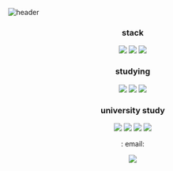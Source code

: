 ![header](https://capsule-render.vercel.app/api?type=Waving&color=auto&height=300&section=header&text=yun%20seo's%20github&fontSize=90&)

<h3 align="center">stack</h3>
<p align="center">
 <img src="https://img.shields.io/badge/Python-3776AB?style=flat-square&logo=Python&logoColor=white "/></a>
 <img src="https://img.shields.io/badge/Tableau-E97627?style=flat-square&logo=Tableau&logoColor=white "/></a>
 <img src="https://img.shields.io/badge/R-276DC3?style=flat-square&logo=R&logoColor=white "/></a>
</p>

<h3 align="center">studying</h3>
<p align="center">
<img src="https://img.shields.io/badge/JavaScript-F7DF1E?style=flat-square&logo=JavaScript&logoColor=white "/></a>
<img src="https://img.shields.io/badge/SQLite-003B57?style=flat-square&logo=SQLite&logoColor=white "/></a>
 <img src="https://img.shields.io/badge/Oracle-F80000?style=flat-square&logo=Oracle&logoColor=white "/></a>
</p>

<h3 align="center">university study</h3>
<p align="center">
<img src="https://img.shields.io/badge/Android-3DDC84?style=flat-square&logo=Android&logoColor=white "/></a>
<img src="https://img.shields.io/badge/HTML-E34F26?style=flat-square&logo=HTML&logoColor=white "/></a>
<img src="https://img.shields.io/badge/CSS-1572B6?style=flat-square&logo=CSS&logoColor=white "/></a>
<img src="https://img.shields.io/badge/linux-FCC624?style=flat-square&logo=linux&logoColor=white "/></a>
</p> 
<p align="center"> : email: </p>
<p align="center">
<a href="url"><img src="https://img.shields.io/badge/lhyk0219 @naver.com-F7DF1E?style=flat-square&logo=email&logoColor=white&link=lhyk0219@naver.com "/></a>
</p>

